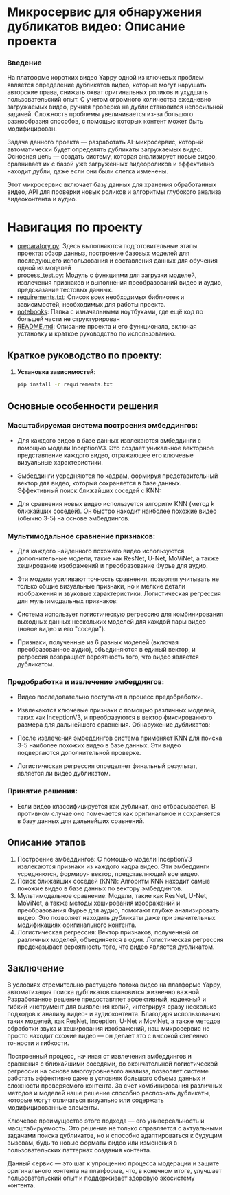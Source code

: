 # Микросервис для обнаружения дубликатов видео: Описание проекта
### Введение
На платформе коротких видео Yappy одной из ключевых проблем является определение дубликатов видео, которые могут нарушать авторские права, снижать охват оригинальных роликов и ухудшать пользовательский опыт. С учетом огромного количества ежедневно загружаемых видео, ручная проверка на дубли становится непосильной задачей. Сложность проблемы увеличивается из-за большого разнообразия способов, с помощью которых контент может быть модифицирован.

Задача данного проекта — разработать AI-микросервис, который автоматически будет определять дубликаты загружаемых видео. Основная цель — создать систему, которая анализирует новые видео, сравнивает их с базой уже загруженных видеороликов и эффективно находит дубли, даже если они были слегка изменены.

Этот микросервис включает базу данных для хранения обработанных видео, API для проверки новых роликов и алгоритмы глубокого анализа видеоконтента и аудио.

# Навигация по проекту

- [preparatory.py](https://github.com/KirillKlem/CU_in_ML/blob/main/preparatory.py): Здесь выполняются подготовительные этапы проекта: обзор данныз, построение базовых моделей для последующего использования и составления данных для обучения одной из моделей
- [process_test.py](https://github.com/KirillKlem/CU_in_ML/blob/main/process_test.py): Модуль с функциями для загрузки моделей, извлечения признаков и выполнения преобразований видео и аудио, предсказание тестовых данных.
- [requirements.txt](https://github.com/KirillKlem/CU_in_ML/blob/main/requirements.txt): Список всех необходимых библиотек и зависимостей, необходимых для работы проекта.
- [notebooks](https://github.com/KirillKlem/CU_in_ML/tree/main/notebooks): Папка с изначальными ноутбуками, где ещё код по большей части не структурирован 
- [README.md](https://github.com/KirillKlem/CU_in_ML/blob/main/README.md): Описание проекта и его функционала, включая установку и краткое руководство по использованию.

## Краткое руководство по проекту:

1. **Установка зависимостей**: 
   ```bash
   pip install -r requirements.txt
## Основные особенности решения
### Масштабируемая система построения эмбеддингов:

* Для каждого видео в базе данных извлекаются эмбеддинги с помощью модели InceptionV3. Это создает уникальное векторное представление каждого видео, отражающее его ключевые визуальные характеристики.
* Эмбеддинги усредняются по кадрам, формируя представительный вектор для видео, который сохраняется в базе данных.
Эффективный поиск ближайших соседей с KNN:

* Для сравнения новых видео используется алгоритм KNN (метод k ближайших соседей). Он быстро находит наиболее похожие видео (обычно 3-5) на основе эмбеддингов.
### Мультимодальное сравнение признаков:

* Для каждого найденного похожего видео используются дополнительные модели, такие как ResNet, U-Net, MoViNet, а также хеширование изображений и преобразование Фурье для аудио.
* Эти модели усиливают точность сравнения, позволяя учитывать не только общие визуальные признаки, но и мелкие детали изображения и звуковые характеристики.
Логистическая регрессия для мультимодальных признаков:

* Система использует логистическую регрессию для комбинирования выходных данных нескольких моделей для каждой пары видео (новое видео и его "соседи").
* Признаки, полученные из 6 разных моделей (включая преобразованное аудио), объединяются в единый вектор, и регрессия возвращает вероятность того, что видео является дубликатом.
  
### Предобработка и извлечение эмбеддингов:

* Видео последовательно поступают в процесс предобработки.
* Извлекаются ключевые признаки с помощью различных моделей, таких как InceptionV3, и преобразуются в вектор фиксированного размера для дальнейшего сравнения.
Обнаружение дубликатов:

* После извлечения эмбеддингов система применяет KNN для поиска 3-5 наиболее похожих видео в базе данных. Эти видео подвергаются дополнительной проверке.
* Логистическая регрессия определяет финальный результат, является ли видео дубликатом.
### Принятие решения:

* Если видео классифицируется как дубликат, оно отбрасывается. В противном случае оно помечается как оригинальное и сохраняется в базу данных для дальнейших сравнений.
## Описание этапов
1. Построение эмбеддингов:
С помощью модели InceptionV3 извлекаются признаки из каждого кадра видео.
Эти эмбеддинги усредняются, формируя вектор, представляющий все видео.
2. Поиск ближайших соседей (KNN):
Алгоритм KNN находит самые похожие видео в базе данных по вектору эмбеддингов.
3. Мультимодальное сравнение:
Модели, такие как ResNet, U-Net, MoViNet, а также методы хеширования изображений и преобразования Фурье для аудио, помогают глубже анализировать видео.
Это позволяет находить дубликаты даже при значительных модификациях оригинального контента.
4. Логистическая регрессия:
Вектор признаков, полученный от различных моделей, объединяется в один.
Логистическая регрессия предсказывает вероятность того, что видео является дубликатом.

## Заключение
В условиях стремительно растущего потока видео на платформе Yappy, автоматизация поиска дубликатов становится жизненно важной. Разработанное решение предоставляет эффективный, надежный и гибкий инструмент для выявления копий, интегрируя сразу несколько подходов к анализу видео- и аудиоконтента. Благодаря использованию таких моделей, как ResNet, Inception, U-Net и MoviNet, а также методов обработки звука и хеширования изображений, наш микросервис не просто находит схожие видео — он делает это с высокой степенью точности и гибкости.

Построенный процесс, начиная от извлечения эмбеддингов и сравнения с ближайшими соседями, до окончательной логистической регрессии на основе многоуровневого анализа, позволяет системе работать эффективно даже в условиях большого объема данных и сложности проверяемого контента. За счет комбинирования различных методов и моделей наше решение способно распознать дубликаты, которые могут отличаться визуально или содержать модифицированные элементы.

Ключевое преимущество этого подхода — его универсальность и масштабируемость. Это решение не только справляется с актуальными задачами поиска дубликатов, но и способно адаптироваться к будущим вызовам, будь то новые форматы видео или изменения в пользовательских паттернах создания контента.

Данный сервис — это шаг к упрощению процесса модерации и защите оригинального контента на платформе, что, в конечном итоге, улучшает пользовательский опыт и поддерживает здоровую экосистему контента.
